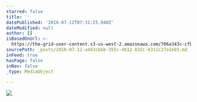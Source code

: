 ```yaml
---
starred: false
title: ''
datePublished: '2016-07-12T07:31:25.940Z'
dateModified: null
author: []
isBasedOnUrl: >-
  https://the-grid-user-content.s3-us-west-2.amazonaws.com/706a343c-cfb5-4c67-b5af-41a1a5dcf2c1.jpg
sourcePath: _posts/2016-07-12-a4d3cbbb-355c-4b12-832c-6311c27e2e03.md
inFeed: true
hasPage: false
inNav: false
_type: MediaObject

---
```

![](https://the-grid-user-content.s3-us-west-2.amazonaws.com/706a343c-cfb5-4c67-b5af-41a1a5dcf2c1.jpg)